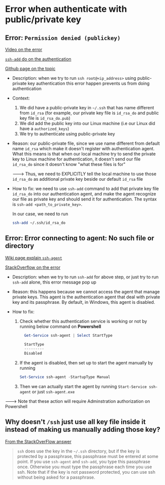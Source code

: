 # Error when authenticate with public/private key

## Error: `Permission denied (publickey)`

[Video on the error](https://www.youtube.com/watch?v=hQWRp-FdTpc&t=1729s)

[`ssh-add` do on the authentication](https://superuser.com/questions/360686/what-exactly-does-ssh-add-do)

[Github page on the topic](https://docs.github.com/en/github/authenticating-to-github/troubleshooting-ssh/error-permission-denied-publickey#make-sure-you-have-a-key-that-is-being-used)

- Description: when we try to run `ssh root@<ip_address>` using public-private key authentication this error happen prevents us from doing authentication

- Context:

  1. We did have a public-private key in `~/.ssh` that has name different from `id_rsa` (for example, our private key file is `id_rsa_do` and public key file is `id_rsa_do.pub`)
  2. We did add the public key into our Linux machine (i.e our Linux did have a `authorized_keys`)
  3. We try to authenticate using public-private key

- Reason: our public-private file, since we use name different from default name `id_rsa` which make it doesn't register with authentication agent. What this means is that when our local machine try to send the private key to Linux machine for authentication, it doesn't send our file `id_rsa_do` since it doesn't know "what these files is for"

  ---> Thus, we need to EXPLICITLY tell the local machine to use those `id_rsa_do` as additional private key beside our default `id_rsa` file

- How to fix: we need to use `ssh-add` command to add that private key file `id_rsa_do` into our authentication agent, and make the agent recognize our file as private key and should send it for authentication. The syntax is `ssh-add <path_to_private_key>`.

  In our case, we need to run

  ```bash
  ssh-add ~/.ssh/id_rsa_do
  ```

## Error: Error connecting to agent: No such file or directory

[Wiki page explain `ssh-agent`](https://en.wikipedia.org/wiki/Ssh-agent)

[StackOverflow on the error](https://stackoverflow.com/questions/52113738/starting-ssh-agent-on-windows-10-fails-unable-to-start-ssh-agent-service-erro)

- Description: when we try to run `ssh-add` for above step, or just try to run `ssh-add` alone, this error message pop up

- Reason: this happens because we cannot access the agent that manage private keys. This agent is the authentication agent that deal with private key and its passphrase. By default, in Windows, this agent is disabled.

- How to fix:

  1. Check whether this authentication service is working or not by running below command on **Powershell**

     ```powershell
       Get-Service ssh-agent | Select StartType

       StartType
       ---------
       Disabled
     ```

  2. If the agent is disabled, then set up to start the agent manually by running

     ```powershell
     Set-Service ssh-agent -StartupType Manual
     ```

  3. Then we can actually start the agent by running `Start-Service ssh-agent` or just `ssh-agent.exe`

---> Note that these action will require Adminstration authorization on Powershell

## Why doesn't `/ssh` just use all key file inside it instead of making us manually adding those key?

[From the StackOverFlow answer](https://superuser.com/questions/360686/what-exactly-does-ssh-add-do)

> `ssh` does use the key in the `~/.ssh` directory, but if the key is protected by a passphrase, this passphrase must be entered at some point. If you use `ssh-agent` and `ssh-add`, you type this passphrase once. Otherwise you must type the passphrase each time you use ssh. Note that if the key is not password protected, you can use ssh without being asked for a passphrase.
